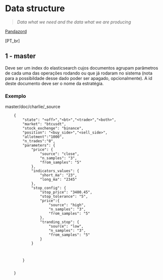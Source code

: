 # Data structure
>*Data what we need and the data what we are producing*

[Pandazord](../README.md)

[PT_br]

## 1 - master

Deve ser um index do elasticsearch cujos documentos agrupam parâmetros de cada uma das operações rodando ou que já rodaram no sistema (nota para a possibildade desse dado poder ser apagado, opcionalmente). A id deste documento deve ser o nome da estratégia.

### Exemplo

master/doc/charlie/_source

        {   
            "state": "<off>","<bt>","<trade>","<both>",
            "market": "btcusdt",
            "stock_exchenge": "binance",
            "position": "<buy_side>","<sell_side>",
            "allotment":"1000",
            "n_trades":"0",
            "parameters": {
                "price": {
                    "source": "close",
                    "n_samples": "3",
                    "from_samples": "5"
                },
                "indicators_values": {
                    "short_ma": "23",
                    "long_ma": "2345"
                },
                "stop_config": {
                    "stop_price": "3400.45",
                    "stop_tolerance": "5",
                    "price":{
                        "source": "high",
                        "n_samples": "3",
                        "from_samples": "5"
                    },
                    "tranding_stop": {
                        "source": "low",
                        "n_samples": "3",
                        "from_samples": "5"
                    }
                }



            }

    
        }
